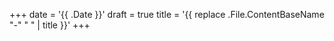 +++
date = '{{ .Date }}'
draft = true
title = '{{ replace .File.ContentBaseName "-" " " | title }}'
+++
